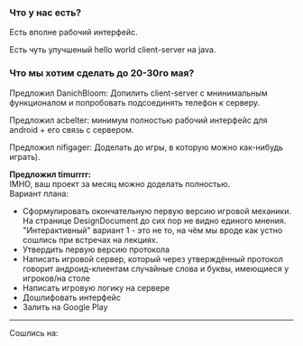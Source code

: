 ### Что у нас есть? ###

Есть вполне рабочий интерфейс.

Есть чуть улучшеный hello world client-server на java.

### Что мы хотим сделать до 20-30го мая? ###

Предложил DanichBloom:
Допилить client-server с мнинимальным функционалом и попробовать подсоединять телефон к серверу.

Предложил acbelter: минимум полностью рабочий интерфейс для android + его связь с сервером.

Предложил nifigager:
Доделать до игры, в которую можно как-нибудь играть).

**Предложил timurrrr:**<br>
IMHO, ваш проект за месяц можно доделать полностью.<br>Вариант плана:<br>
<ul><li>Сформулировать окончательную первую версию игровой механики. На странице DesignDocument до сих пор не видно единого мнения. "Интерактивный" вариант 1 - это не то, на чём мы вроде как устно сошлись при встречах на лекциях.<br>
</li><li>Утвердить первую версию протокола<br>
</li><li>Написать игровой сервер, который через утверждённый протокол говорит андроид-клиентам случайные слова и буквы, имеющиеся у игроков/на столе<br>
</li><li>Написать игровую логику на сервере<br>
</li><li>Дошлифовать интерфейс<br>
</li><li>Залить на Google Play</li></ul>

<hr />
Сошлись на: